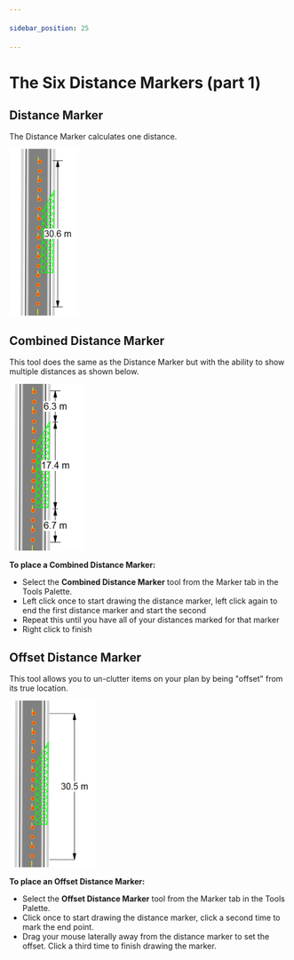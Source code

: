 ```yaml
---

sidebar_position: 25

---
```

# The Six Distance Markers (part 1)

## Distance Marker

The Distance Marker calculates one distance.

![The_Distance_Marker_Tool](./assets/The_Distance_Marker_Tool.png)

## Combined Distance Marker

This tool does the same as the Distance Marker but with the ability to show multiple distances as shown below.

![The_Combined_Distance_Marker_Tool](./assets/The_Combined_Distance_Marker_Tool.png)

**To place a Combined Distance Marker:**

- Select the **Combined Distance Marker** tool from the Marker tab in the Tools Palette.
- Left click once to start drawing the distance marker, left click again to end the first distance marker and start the second
- Repeat this until you have all of your distances marked for that marker
- Right click to finish

## Offset Distance Marker

This tool allows you to un-clutter items on your plan by being "offset" from its true location.

![The_Offset_Distance_Marker_Tool](./assets/The_Offset_Distance_Marker_Tool.png)

**To place an Offset Distance Marker:**

- Select the **Offset Distance Marker** tool from the Marker tab in the Tools Palette.
- Click once to start drawing the distance marker, click a second time to mark the end point.
- Drag your mouse laterally away from the distance
marker to set the offset. Click a third time to finish drawing the marker.
